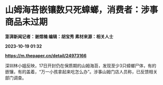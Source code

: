 # 山姆海苔嵌镶数只死蟑螂，消费者：涉事商品未过期
**澎湃新闻记者：谢煜楠 编辑：胡宝秀 素材来源：相关人士**

**2023-10-19 01:32**

**https://m.thepaper.cn/detail/24973166**

深圳林小姐反映，17日开封仍在保质期的山姆海苔，发现至少3只蟑螂尸体，有的嵌镶，有的盖着，“万一小孩拿起来吃怎么办”。涉事山姆门店人员称，已反馈相关部门调查。